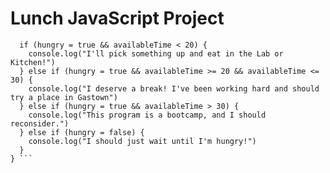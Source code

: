 # Lunch JavaScript Project


```const whatToDoForLunch = function (hungry, availableTime) {
  if (hungry = true && availableTime < 20) {
    console.log("I'll pick something up and eat in the Lab or Kitchen!")
  } else if (hungry = true && availableTime >= 20 && availableTime <= 30) {
    console.log("I deserve a break! I've been working hard and should try a place in Gastown")
  } else if (hungry = true && availableTime > 30) {
    console.log("This program is a bootcamp, and I should reconsider.")
  } else if (hungry = false) {
    console.log("I should just wait until I'm hungry!")
  }
} ```